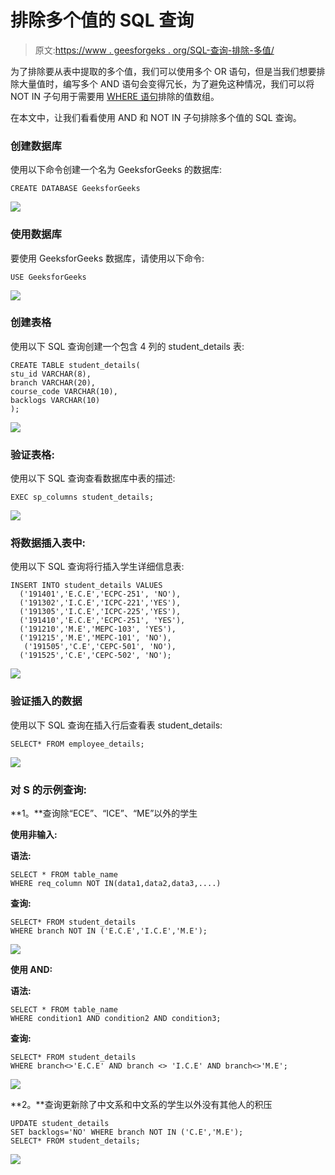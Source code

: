 # 排除多个值的 SQL 查询

> 原文:[https://www . geesforgeks . org/SQL-查询-排除-多值/](https://www.geeksforgeeks.org/sql-query-to-exclude-multiple-values/)

为了排除要从表中提取的多个值，我们可以使用多个 OR 语句，但是当我们想要排除大量值时，编写多个 AND 语句会变得冗长，为了避免这种情况，我们可以将 NOT IN 子句用于需要用 [WHERE 语句](https://www.geeksforgeeks.org/sql-where-clause/)排除的值数组。

在本文中，让我们看看使用 AND 和 NOT IN 子句排除多个值的 SQL 查询。

### **创建数据库**

使用以下命令创建一个名为 GeeksforGeeks 的数据库:

```
CREATE DATABASE GeeksforGeeks
```

![](img/e450438bbbeb74596a68ea5f35e0c844.png)

### **使用数据库**

要使用 GeeksforGeeks 数据库，请使用以下命令:

```
USE GeeksforGeeks
```

![](img/c937b9b49641250055c4982cd5c25fe2.png)

### **创建表格**

使用以下 SQL 查询创建一个包含 4 列的 student_details 表:

```
CREATE TABLE student_details(
stu_id VARCHAR(8),
branch VARCHAR(20),
course_code VARCHAR(10),
backlogs VARCHAR(10)
);
```

![](img/76b326eb197d460d5892dacdd5e36baf.png)

### **验证表格:**

使用以下 SQL 查询查看数据库中表的描述:

```
EXEC sp_columns student_details;
```

![](img/a3ba2ce3a404fd6f2fbac1cffc99eb52.png)

### **将数据插入表中:**

使用以下 SQL 查询将行插入学生详细信息表:

```
INSERT INTO student_details VALUES
  ('191401','E.C.E','ECPC-251', 'NO'),
  ('191302','I.C.E','ICPC-221','YES'),
  ('191305','I.C.E','ICPC-225','YES'),
  ('191410','E.C.E','ECPC-251', 'YES'),
  ('191210','M.E','MEPC-103', 'YES'),
  ('191215','M.E','MEPC-101', 'NO'),
   ('191505','C.E','CEPC-501', 'NO'),
  ('191525','C.E','CEPC-502', 'NO');
```

![](img/31d4e61b17b4748dcc83e2bc81d674fb.png)

### **验证插入的数据**

使用以下 SQL 查询在插入行后查看表 student_details:

```
SELECT* FROM employee_details;
```

![](img/edf79cbdd1fe3161aea844998ce34fe7.png)

### **对 S **的示例查询:****

**1。**查询除“ECE”、“ICE”、“ME”以外的学生

**使用非输入:**

**语法:**

```
SELECT * FROM table_name
WHERE req_column NOT IN(data1,data2,data3,....)
```

**查询:**

```
SELECT* FROM student_details
WHERE branch NOT IN ('E.C.E','I.C.E','M.E');
```

![](img/ceaa14e2a889853abeb106dbc5ee5eb2.png)

**使用 AND:**

**语法:**

```
SELECT * FROM table_name
WHERE condition1 AND condition2 AND condition3;
```

**查询:**

```
SELECT* FROM student_details
WHERE branch<>'E.C.E' AND branch <> 'I.C.E' AND branch<>'M.E';
```

![](img/87f43e5b0ca7fd4c06730fbb87b14684.png)

**2。**查询更新除了中文系和中文系的学生以外没有其他人的积压

```
UPDATE student_details
SET backlogs='NO' WHERE branch NOT IN ('C.E','M.E');
SELECT* FROM student_details;
```

![](img/205eb2c82616e5cf191fd4cb9b7e7d5c.png)